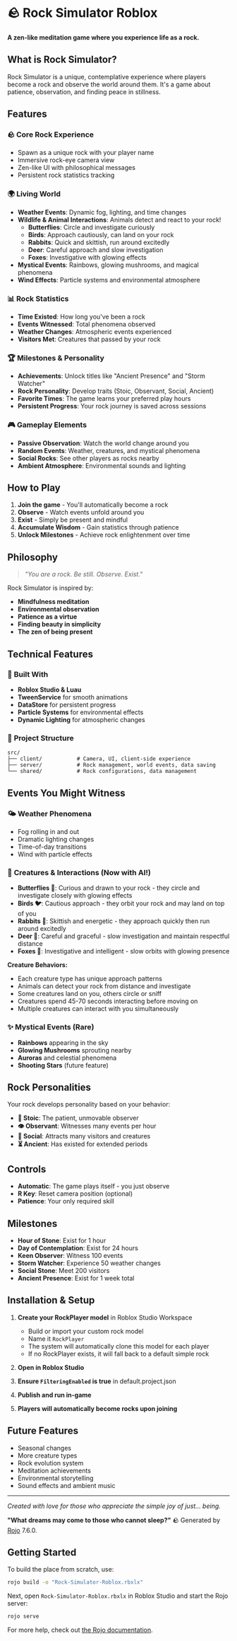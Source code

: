# 🪨 Rock Simulator Roblox

**A zen-like meditation game where you experience life as a rock.**

## What is Rock Simulator?

Rock Simulator is a unique, contemplative experience where players become a rock and observe the world around them. It's a game about patience, observation, and finding peace in stillness.

## Features

### 🪨 **Core Rock Experience**
- Spawn as a unique rock with your player name
- Immersive rock-eye camera view
- Zen-like UI with philosophical messages
- Persistent rock statistics tracking

### 🌍 **Living World**
- **Weather Events**: Dynamic fog, lighting, and time changes
- **Wildlife & Animal Interactions**: Animals detect and react to your rock!
  - **Butterflies**: Circle and investigate curiously
  - **Birds**: Approach cautiously, can land on your rock
  - **Rabbits**: Quick and skittish, run around excitedly
  - **Deer**: Careful approach and slow investigation
  - **Foxes**: Investigative with glowing effects
- **Mystical Events**: Rainbows, glowing mushrooms, and magical phenomena
- **Wind Effects**: Particle systems and environmental atmosphere

### 📊 **Rock Statistics**
- **Time Existed**: How long you've been a rock
- **Events Witnessed**: Total phenomena observed
- **Weather Changes**: Atmospheric events experienced  
- **Visitors Met**: Creatures that passed by your rock

### 🏆 **Milestones & Personality**
- **Achievements**: Unlock titles like "Ancient Presence" and "Storm Watcher"
- **Rock Personality**: Develop traits (Stoic, Observant, Social, Ancient)
- **Favorite Times**: The game learns your preferred play hours
- **Persistent Progress**: Your rock journey is saved across sessions

### 🎮 **Gameplay Elements**
- **Passive Observation**: Watch the world change around you
- **Random Events**: Weather, creatures, and mystical phenomena
- **Social Rocks**: See other players as rocks nearby
- **Ambient Atmosphere**: Environmental sounds and lighting

## How to Play

1. **Join the game** - You'll automatically become a rock
2. **Observe** - Watch events unfold around you
3. **Exist** - Simply be present and mindful
4. **Accumulate Wisdom** - Gain statistics through patience
5. **Unlock Milestones** - Achieve rock enlightenment over time

## Philosophy

> *"You are a rock. Be still. Observe. Exist."*

Rock Simulator is inspired by:
- **Mindfulness meditation**
- **Environmental observation** 
- **Patience as a virtue**
- **Finding beauty in simplicity**
- **The zen of being present**

## Technical Features

### 🔧 **Built With**
- **Roblox Studio & Luau**
- **TweenService** for smooth animations
- **DataStore** for persistent progress
- **Particle Systems** for environmental effects
- **Dynamic Lighting** for atmospheric changes

### 📁 **Project Structure**
```
src/
├── client/           # Camera, UI, client-side experience
├── server/           # Rock management, world events, data saving
└── shared/           # Rock configurations, data management
```

## Events You Might Witness

### 🌤️ **Weather Phenomena**
- Fog rolling in and out
- Dramatic lighting changes
- Time-of-day transitions
- Wind with particle effects

### 🦋 **Creatures & Interactions** (Now with AI!)
- **Butterflies 🦋**: Curious and drawn to your rock - they circle and investigate closely with glowing effects
- **Birds 🐦**: Cautious approach - they orbit your rock and may land on top of you
- **Rabbits 🐰**: Skittish and energetic - they approach quickly then run around excitedly
- **Deer 🦌**: Careful and graceful - slow investigation and maintain respectful distance
- **Foxes 🦊**: Investigative and intelligent - slow orbits with glowing presence

**Creature Behaviors:**
- Each creature type has unique approach patterns
- Animals can detect your rock from distance and investigate
- Some creatures land on you, others circle or sniff
- Creatures spend 45-70 seconds interacting before moving on
- Multiple creatures can interact with you simultaneously

### ✨ **Mystical Events** (Rare)
- **Rainbows** appearing in the sky
- **Glowing Mushrooms** sprouting nearby
- **Auroras** and celestial phenomena
- **Shooting Stars** (future feature)

## Rock Personalities

Your rock develops personality based on your behavior:

- **🗿 Stoic**: The patient, unmovable observer
- **👁️ Observant**: Witnesses many events per hour
- **🤝 Social**: Attracts many visitors and creatures  
- **⏳ Ancient**: Has existed for extended periods

## Controls

- **Automatic**: The game plays itself - you just observe
- **R Key**: Reset camera position (optional)
- **Patience**: Your only required skill

## Milestones

- **Hour of Stone**: Exist for 1 hour
- **Day of Contemplation**: Exist for 24 hours  
- **Keen Observer**: Witness 100 events
- **Storm Watcher**: Experience 50 weather changes
- **Social Stone**: Meet 200 visitors
- **Ancient Presence**: Exist for 1 week total

## Installation & Setup

1. **Create your RockPlayer model** in Roblox Studio Workspace
   - Build or import your custom rock model
   - Name it `RockPlayer`
   - The system will automatically clone this model for each player
   - If no RockPlayer exists, it will fall back to a default simple rock

2. **Open in Roblox Studio**
3. **Ensure `FilteringEnabled` is true** in default.project.json
4. **Publish and run in-game**
5. **Players will automatically become rocks upon joining**

## Future Features

- Seasonal changes
- More creature types
- Rock evolution system
- Meditation achievements
- Environmental storytelling
- Sound effects and ambient music

---

*Created with love for those who appreciate the simple joy of just... being.*

**"What dreams may come to those who cannot sleep?"** 🪨
Generated by [Rojo](https://github.com/rojo-rbx/rojo) 7.6.0.

## Getting Started
To build the place from scratch, use:

```bash
rojo build -o "Rock-Simulator-Roblox.rbxlx"
```

Next, open `Rock-Simulator-Roblox.rbxlx` in Roblox Studio and start the Rojo server:

```bash
rojo serve
```

For more help, check out [the Rojo documentation](https://rojo.space/docs).